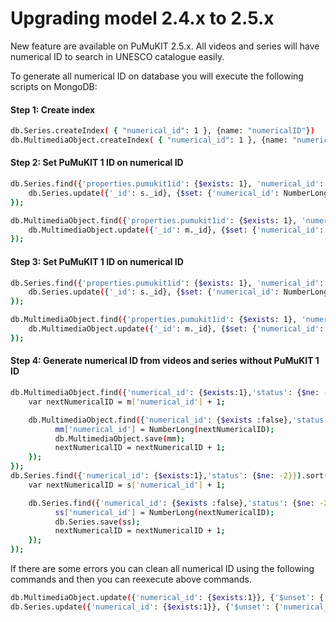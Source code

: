 Upgrading model 2.4.x to 2.5.x
==============================

New feature are available on PuMuKIT 2.5.x. All videos and series will have numerical ID to search in UNESCO catalogue easily.

To generate all numerical ID on database you will execute the following scripts on MongoDB:

#### Step 1: Create index

```bash
db.Series.createIndex( { "numerical_id": 1 }, {name: "numericalID"})
db.MultimediaObject.createIndex( { "numerical_id": 1 }, {name: "numericalID"})
``` 

#### Step 2: Set PuMuKIT 1 ID on numerical ID

```bash
db.Series.find({'properties.pumukit1id': {$exists: 1}, 'numerical_id': {$exists: false}}).snapshot().forEach(function(s) {
    db.Series.update({'_id': s._id}, {$set: {'numerical_id': NumberLong(s.properties.pumukit1id)}});
});

db.MultimediaObject.find({'properties.pumukit1id': {$exists: 1}, 'numerical_id': {$exists: false}}).snapshot().forEach(function(m) {
    db.MultimediaObject.update({'_id': m._id}, {$set: {'numerical_id': NumberLong(m.properties.pumukit1id)}});
});
```

#### Step 3: Set PuMuKIT 1 ID on numerical ID

```bash
db.Series.find({'properties.pumukit1id': {$exists: 1}, 'numerical_id': {$exists: false}}).snapshot().forEach(function(s) {
    db.Series.update({'_id': s._id}, {$set: {'numerical_id': NumberLong(s.properties.pumukit1id)}});
});

db.MultimediaObject.find({'properties.pumukit1id': {$exists: 1}, 'numerical_id': {$exists: false}}).snapshot().forEach(function(m) {
    db.MultimediaObject.update({'_id': m._id}, {$set: {'numerical_id': NumberLong(m.properties.pumukit1id)}});
});
```

#### Step 4: Generate numerical ID from videos and series without PuMuKIT 1 ID

```bash
db.MultimediaObject.find({'numerical_id': {$exists:1},'status': {$ne: -2}}).sort({'numerical_id': -1}).limit(1).forEach(function(m) {
    var nextNumericalID = m['numerical_id'] + 1;

    db.MultimediaObject.find({'numerical_id': {$exists :false},'status': {$ne: -2}, 'properties.pumukit1id': {$exists: false}}).forEach(function(mm) {
          mm['numerical_id'] = NumberLong(nextNumericalID);
          db.MultimediaObject.save(mm);
          nextNumericalID = nextNumericalID + 1;
    });
});
db.Series.find({'numerical_id': {$exists:1},'status': {$ne: -2}}).sort({'numerical_id': -1}).limit(1).forEach(function(s) {
    var nextNumericalID = s['numerical_id'] + 1;

    db.Series.find({'numerical_id': {$exists :false},'status': {$ne: -2}, 'properties.pumukit1id': {$exists: false}}).forEach(function(ss) {
          ss['numerical_id'] = NumberLong(nextNumericalID);
          db.Series.save(ss);
          nextNumericalID = nextNumericalID + 1;
    });
});
```

If there are some errors you can clean all numerical ID using the following commands and then you can reexecute above commands.

```bash
db.MultimediaObject.update({'numerical_id': {$exists:1}}, {'$unset': {'numerical_id': ''}}, {multi:true});
db.Series.update({'numerical_id': {$exists:1}}, {'$unset': {'numerical_id': ''}}, {multi:true});
```